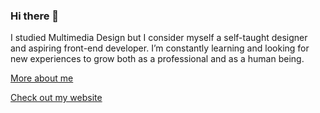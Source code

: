 ### Hi there 👋

I studied Multimedia Design but I consider myself a self-taught designer and aspiring front-end developer.
I’m constantly learning and looking for new experiences to grow both as a professional and as a human being.

[More about me](https://sigurdarson.is/about)

[Check out my website](https://sigurdarson.is)

<!--
**sigurdarson/sigurdarson** is a ✨ _special_ ✨ repository because its `README.md` (this file) appears on your GitHub profile.

Here are some ideas to get you started:

- 🔭 I’m currently working on ...
- 🌱 I’m currently learning ...
- 👯 I’m looking to collaborate on ...
- 🤔 I’m looking for help with ...
- 💬 Ask me about ...
- 📫 How to reach me: ...
- 😄 Pronouns: ...
- ⚡ Fun fact: ...
-->
